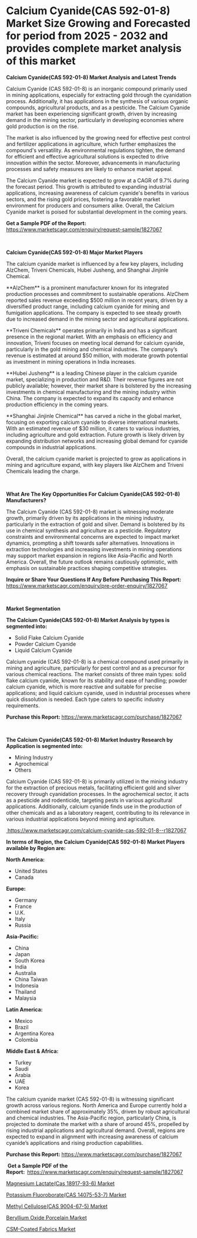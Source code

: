 <p><h1>Calcium Cyanide(CAS 592-01-8) Market Size Growing and Forecasted for period from 2025 - 2032 and provides complete market analysis of this market</h1></p><p><strong>Calcium Cyanide(CAS 592-01-8) Market Analysis and Latest Trends</strong></p>
<p><p>Calcium Cyanide (CAS 592-01-8) is an inorganic compound primarily used in mining applications, especially for extracting gold through the cyanidation process. Additionally, it has applications in the synthesis of various organic compounds, agricultural products, and as a pesticide. The Calcium Cyanide market has been experiencing significant growth, driven by increasing demand in the mining sector, particularly in developing economies where gold production is on the rise.</p><p>The market is also influenced by the growing need for effective pest control and fertilizer applications in agriculture, which further emphasizes the compound's versatility. As environmental regulations tighten, the demand for efficient and effective agricultural solutions is expected to drive innovation within the sector. Moreover, advancements in manufacturing processes and safety measures are likely to enhance market appeal.</p><p>The Calcium Cyanide market is expected to grow at a CAGR of 9.7% during the forecast period. This growth is attributed to expanding industrial applications, increasing awareness of calcium cyanide's benefits in various sectors, and the rising gold prices, fostering a favorable market environment for producers and consumers alike. Overall, the Calcium Cyanide market is poised for substantial development in the coming years.</p></p>
<p><strong>Get a Sample PDF of the Report:&nbsp;</strong> <a href="https://www.marketscagr.com/enquiry/request-sample/1827067?utm_campaign=1848&utm_medium=2&utm_source=Github&utm_content=ia&utm_term=03042025&utm_id=calcium-cyanidecas-592-01-8">https://www.marketscagr.com/enquiry/request-sample/1827067</a></p>
<p>&nbsp;</p>
<p><strong>Calcium Cyanide(CAS 592-01-8) Major Market Players</strong></p>
<p><p>The calcium cyanide market is influenced by a few key players, including AlzChem, Triveni Chemicals, Hubei Jusheng, and Shanghai Jinjinle Chemical. </p><p>**AlzChem** is a prominent manufacturer known for its integrated production processes and commitment to sustainable operations. AlzChem reported sales revenue exceeding $500 million in recent years, driven by a diversified product range, including calcium cyanide for mining and fumigation applications. The company is expected to see steady growth due to increased demand in the mining sector and agricultural applications.</p><p>**Triveni Chemicals** operates primarily in India and has a significant presence in the regional market. With an emphasis on efficiency and innovation, Triveni focuses on meeting local demand for calcium cyanide, particularly in the gold mining and chemical industries. The company’s revenue is estimated at around $50 million, with moderate growth potential as investment in mining operations in India increases.</p><p>**Hubei Jusheng** is a leading Chinese player in the calcium cyanide market, specializing in production and R&D. Their revenue figures are not publicly available; however, their market share is bolstered by the increasing investments in chemical manufacturing and the mining industry within China. The company is expected to expand its capacity and enhance production efficiency in the coming years.</p><p>**Shanghai Jinjinle Chemical** has carved a niche in the global market, focusing on exporting calcium cyanide to diverse international markets. With an estimated revenue of $30 million, it caters to various industries, including agriculture and gold extraction. Future growth is likely driven by expanding distribution networks and increasing global demand for cyanide compounds in industrial applications.</p><p>Overall, the calcium cyanide market is projected to grow as applications in mining and agriculture expand, with key players like AlzChem and Triveni Chemicals leading the charge.</p></p>
<p>&nbsp;</p>
<p><strong>What Are The Key Opportunities For Calcium Cyanide(CAS 592-01-8) Manufacturers?</strong></p>
<p><p>The Calcium Cyanide (CAS 592-01-8) market is witnessing moderate growth, primarily driven by its applications in the mining industry, particularly in the extraction of gold and silver. Demand is bolstered by its use in chemical synthesis and agriculture as a pesticide. Regulatory constraints and environmental concerns are expected to impact market dynamics, prompting a shift towards safer alternatives. Innovations in extraction technologies and increasing investments in mining operations may support market expansion in regions like Asia-Pacific and North America. Overall, the future outlook remains cautiously optimistic, with emphasis on sustainable practices shaping competitive strategies.</p></p>
<p><strong>Inquire or Share Your Questions If Any Before Purchasing This Report:</strong> <a href="https://www.marketscagr.com/enquiry/pre-order-enquiry/1827067?utm_campaign=1848&utm_medium=2&utm_source=Github&utm_content=ia&utm_term=03042025&utm_id=calcium-cyanidecas-592-01-8">https://www.marketscagr.com/enquiry/pre-order-enquiry/1827067</a></p>
<p>&nbsp;</p>
<p><strong>Market Segmentation</strong></p>
<p><strong>The Calcium Cyanide(CAS 592-01-8) Market Analysis by types is segmented into:</strong></p>
<p><ul><li>Solid Flake Calcium Cyanide</li><li>Powder Calcium Cyanide</li><li>Liquid Calcium Cyanide</li></ul></p>
<p><p>Calcium cyanide (CAS 592-01-8) is a chemical compound used primarily in mining and agriculture, particularly for pest control and as a precursor for various chemical reactions. The market consists of three main types: solid flake calcium cyanide, known for its stability and ease of handling; powder calcium cyanide, which is more reactive and suitable for precise applications; and liquid calcium cyanide, used in industrial processes where quick dissolution is needed. Each type caters to specific industry requirements.</p></p>
<p><strong>Purchase this Report:&nbsp;</strong><a href="https://www.marketscagr.com/purchase/1827067?utm_campaign=1848&utm_medium=2&utm_source=Github&utm_content=ia&utm_term=03042025&utm_id=calcium-cyanidecas-592-01-8">https://www.marketscagr.com/purchase/1827067</a></p>
<p>&nbsp;</p>
<p><strong>The Calcium Cyanide(CAS 592-01-8) Market Industry Research by Application is segmented into:</strong></p>
<p><ul><li>Mining Industry</li><li>Agrochemical</li><li>Others</li></ul></p>
<p><p>Calcium Cyanide (CAS 592-01-8) is primarily utilized in the mining industry for the extraction of precious metals, facilitating efficient gold and silver recovery through cyanidation processes. In the agrochemical sector, it acts as a pesticide and rodenticide, targeting pests in various agricultural applications. Additionally, calcium cyanide finds use in the production of other chemicals and as a laboratory reagent, contributing to its relevance in various industrial applications beyond mining and agriculture.</p></p>
<p><a href="https://www.marketscagr.com/calcium-cyanide-cas-592-01-8--r1827067?utm_campaign=1848&utm_medium=2&utm_source=Github&utm_content=ia&utm_term=03042025&utm_id=calcium-cyanidecas-592-01-8">&nbsp;https://www.marketscagr.com/calcium-cyanide-cas-592-01-8--r1827067</a></p>
<p><strong>In terms of Region, the Calcium Cyanide(CAS 592-01-8) Market Players available by Region are:</strong></p>
<p>
    <p> <strong> North America: </strong>
        <ul>
            <li>United States</li>
            <li>Canada</li>
        </ul>
        </p> 
    <p> <strong> Europe: </strong>
        <ul>
            <li>Germany</li>
            <li>France</li>
            <li>U.K.</li>
            <li>Italy</li>
            <li>Russia</li>
        </ul>
        </p> 
    <p> <strong> Asia-Pacific: </strong>
        <ul>
            <li>China</li>
            <li>Japan</li>
            <li>South Korea</li>
            <li>India</li>
            <li>Australia</li>
            <li>China Taiwan</li>
            <li>Indonesia</li>
            <li>Thailand</li>
            <li>Malaysia</li>
        </ul>
        </p> 
    <p> <strong> Latin America: </strong>
        <ul>
            <li>Mexico</li>
            <li>Brazil</li>
            <li>Argentina Korea</li>
            <li>Colombia</li>
        </ul>
        </p> 
    <p> <strong> Middle East & Africa: </strong>
        <ul>
            <li>Turkey</li>
            <li>Saudi</li>
            <li>Arabia</li>
            <li>UAE</li>
            <li>Korea</li>
        </ul>
    </p>
    </p>
<p><p>The calcium cyanide market (CAS 592-01-8) is witnessing significant growth across various regions. North America and Europe currently hold a combined market share of approximately 35%, driven by robust agricultural and chemical industries. The Asia-Pacific region, particularly China, is projected to dominate the market with a share of around 45%, propelled by rising industrial applications and agricultural demand. Overall, regions are expected to expand in alignment with increasing awareness of calcium cyanide’s applications and rising production capabilities.</p></p>
<p><strong>Purchase this Report: </strong><a href="https://www.marketscagr.com/purchase/1827067?utm_campaign=1848&utm_medium=2&utm_source=Github&utm_content=ia&utm_term=03042025&utm_id=calcium-cyanidecas-592-01-8">https://www.marketscagr.com/purchase/1827067</a></p>
<p>&nbsp;<strong>Get a Sample PDF of the Report:&nbsp;&nbsp;</strong><a href="https://www.marketscagr.com/enquiry/request-sample/1827067?utm_campaign=1848&utm_medium=2&utm_source=Github&utm_content=ia&utm_term=03042025&utm_id=calcium-cyanidecas-592-01-8">https://www.marketscagr.com/enquiry/request-sample/1827067</a></p>
<p><strong></strong></p>
<p><p><a href="https://github.com/leolamarnal9/Market-Research-Report-List-1/blob/main/magnesium-lactatecas-18917-93-6-market.md?utm_campaign=1848&utm_medium=2&utm_source=Github&utm_content=ia&utm_term=03042025&utm_id=calcium-cyanidecas-592-01-8">Magnesium Lactate(Cas 18917-93-6) Market</a></p><p><a href="https://github.com/marloy8/Market-Research-Report-List-7/blob/main/potassium-fluoroboratecas-14075-53-7-market.md?utm_campaign=1848&utm_medium=2&utm_source=Github&utm_content=ia&utm_term=03042025&utm_id=calcium-cyanidecas-592-01-8">Potassium Fluoroborate(CAS 14075-53-7) Market</a></p><p><a href="https://github.com/WillieWoodard/Market-Research-Report-List-7/blob/main/methyl-cellulosecas-9004-67-5-market.md?utm_campaign=1848&utm_medium=2&utm_source=Github&utm_content=ia&utm_term=03042025&utm_id=calcium-cyanidecas-592-01-8">Methyl Cellulose(CAS 9004-67-5) Market</a></p><p><a href="https://github.com/matotwipff14/Market-Research-Report-List-1/blob/main/beryllium-oxide-porcelain-market.md?utm_campaign=1848&utm_medium=2&utm_source=Github&utm_content=ia&utm_term=03042025&utm_id=calcium-cyanidecas-592-01-8">Beryllium Oxide Porcelain Market</a></p><p><a href="https://github.com/norbyboyse4d/Market-Research-Report-List-1/blob/main/csm-coated-fabrics-market.md?utm_campaign=1848&utm_medium=2&utm_source=Github&utm_content=ia&utm_term=03042025&utm_id=calcium-cyanidecas-592-01-8">CSM-Coated Fabrics Market</a></p></p>